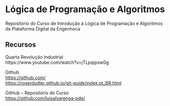# Lógica de Programação e Algoritmos

Repositório do Curso de Introdução à Lógica de Programação e Algoritmos da Plataforma Digital da Engenhoca

## Recursos

<p>
Quarta Revolução Industrial </br>
https://www.youtube.com/watch?v=jTLpqipsw0g</br>

Github </br>
https://github.com/ </br>
https://rogerdudler.github.io/git-guide/index.pt_BR.html </br>

GitHub – Repositório do Curso </br>
https://github.com/luisalvarenga-pde/ </br>
<p/>
